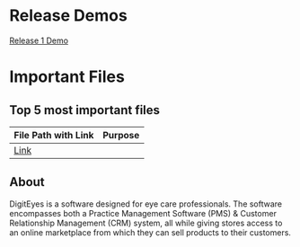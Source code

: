 # Release Demos

[Release 1 Demo](https://drive.google.com/file/d/1sm3_PLLYMYfqB0RurQO5x-Bm8RnhNuRc/view?usp=sharing)

# Important Files

## Top 5 most important files

| File Path with Link | Purpose |
|---------------------|---------|
|[Link](https://github.com/CloudedByLight/DigitEyes490/blob/main/digiteyes/src/components/optometristInvoices/InvoiceTable.tsx)||Optometrist Invoice Table|


## About

DigitEyes is a software designed for eye care professionals. The software encompasses both a Practice Management Software (PMS) & Customer Relationship Management (CRM) system, all while giving stores access to an online marketplace from which they can sell products to their customers. 
